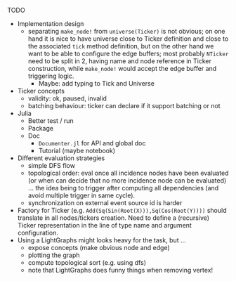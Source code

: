 
TODO
- Implementation design
  - separating `make_node!` from `universe(Ticker)` is not obvious;
    on one hand it is nice to have universe close to Ticker definition and close
    to the associated `tick` method definition, but on the other hand we want
    to be able to configure the edge buffers;
    most probably `NTicker` need to be split in 2, having name and node reference
    in Ticker construction, while `make_node!` would accept the edge buffer and
    triggering logic.
    - Maybe: add typing to Tick and Universe
- Ticker concepts
  - validity: ok, paused, invalid
  - batching behaviour: ticker can declare if it support batching or not
- Julia
  - Better test / run
  - Package
  - Doc
    - `Documenter.jl` for API and global doc
    - Tutorial (maybe notebook)
- Different evaluation strategies
  - simple DFS flow
  - topological order: eval once all incidence nodes have been evaluated (or
    when can decide that no more incidence node can be evaluated) ... the idea
    being to trigger after computing all dependencies (and avoid multiple
    trigger in same cycle).
  - synchronization on external event source id is harder
- Factory for Ticker (e.g. `Add(Sq(Sin(Root(X))),Sq(Cos(Root(Y))))` should
  translate in all nodes/tickers creation. Need to define a (recursive) Ticker
  representation in the line of type name and argument configuration.
- Using a LightGraphs might looks heavy for the task, but ...
  - expose concepts (make obvious node and edge)
  - plotting the graph
  - compute topological sort (e.g. using dfs)
  - note that LightGraphs does funny things when removing vertex!
